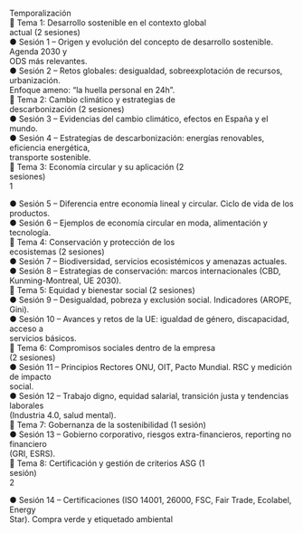 Temporalización  
📘 Tema 1: Desarrollo sostenible en el contexto global  
actual (2 sesiones)  
● Sesión 1 – Origen y evolución del concepto de desarrollo sostenible. Agenda 2030 y  
ODS más relevantes.  
● Sesión 2 – Retos globales: desigualdad, sobreexplotación de recursos, urbanización.  
Enfoque ameno: “la huella personal en 24h”.  
📘 Tema 2: Cambio climático y estrategias de  
descarbonización (2 sesiones)  
● Sesión 3 – Evidencias del cambio climático, efectos en España y el mundo.  
● Sesión 4 – Estrategias de descarbonización: energías renovables, eficiencia energética,  
transporte sostenible.  
📘 Tema 3: Economía circular y su aplicación (2  
sesiones)  
1

● Sesión 5 – Diferencia entre economía lineal y circular. Ciclo de vida de los productos.  
● Sesión 6 – Ejemplos de economía circular en moda, alimentación y tecnología.  
📘 Tema 4: Conservación y protección de los  
ecosistemas (2 sesiones)  
● Sesión 7 – Biodiversidad, servicios ecosistémicos y amenazas actuales.  
● Sesión 8 – Estrategias de conservación: marcos internacionales (CBD,  
Kunming-Montreal, UE 2030).  
📘 Tema 5: Equidad y bienestar social (2 sesiones)  
● Sesión 9 – Desigualdad, pobreza y exclusión social. Indicadores (AROPE, Gini).  
● Sesión 10 – Avances y retos de la UE: igualdad de género, discapacidad, acceso a  
servicios básicos.  
📘 Tema 6: Compromisos sociales dentro de la empresa  
(2 sesiones)  
● Sesión 11 – Principios Rectores ONU, OIT, Pacto Mundial. RSC y medición de impacto  
social.  
● Sesión 12 – Trabajo digno, equidad salarial, transición justa y tendencias laborales  
(Industria 4.0, salud mental).  
📘 Tema 7: Gobernanza de la sostenibilidad (1 sesión)  
● Sesión 13 – Gobierno corporativo, riesgos extra-financieros, reporting no financiero  
(GRI, ESRS).  
📘 Tema 8: Certificación y gestión de criterios ASG (1  
sesión)  
2

● Sesión 14 – Certificaciones (ISO 14001, 26000, FSC, Fair Trade, Ecolabel, Energy  
Star). Compra verde y etiquetado ambiental